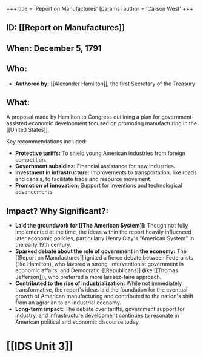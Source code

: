+++
 title = 'Report on Manufactures'
[params]
	author = 'Carson West'
+++
## ID: [[Report on Manufactures]] 
## When: December 5, 1791

## Who: 
- **Authored by:** [[Alexander Hamilton]], the first Secretary of the Treasury

## What:
A proposal made by Hamilton to Congress outlining a plan for government-assisted economic development focused on promoting manufacturing in the [[United States]]. 

Key recommendations included:

* **Protective tariffs:**  To shield young American industries from foreign competition.
* **Government subsidies:**  Financial assistance for new industries.
* **Investment in infrastructure:**  Improvements to transportation, like roads and canals, to facilitate trade and resource movement. 
* **Promotion of innovation:**  Support for inventions and technological advancements.

## Impact? Why Significant?:

* **Laid the groundwork for [[The American System]]:**  Though not fully implemented at the time, the ideas within the report heavily influenced later economic policies, particularly Henry Clay's "American System" in the early 19th century.
* **Sparked debate about the role of government in the economy:** The [[Report on Manufactures]] ignited a fierce debate between Federalists (like Hamilton), who favored a strong, interventionist government in economic affairs, and Democratic-[[Republicans]] (like [[Thomas Jefferson]]), who preferred a more laissez-faire approach.
* **Contributed to the rise of industrialization:** While not immediately transformative, the report's ideas laid the foundation for the eventual growth of American manufacturing and contributed to the nation's shift from an agrarian to an industrial economy.
* **Long-term impact:** The debate over tariffs, government support for industry, and infrastructure development continues to resonate in American political and economic discourse today. 

# [[IDS Unit 3]]